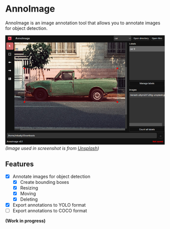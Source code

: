 # AnnoImage

AnnoImage is an image annotation tool that allows you to annotate images for object detection.

![AnnoImage](./screenshot.png)
*(Image used in screenshot is from [Unsplash](https://unsplash.com/photos/green-single-cab-pickup-truck-parked-beside-building-z8ym2XTZ0ig?utm_content=creditShareLink&utm_medium=referral&utm_source=unsplash))*

## Features

- [x] Annotate images for object detection
    - [x] Create bounding boxes
    - [x] Resizing
    - [x] Moving
    - [x] Deleting
- [x] Export annotations to YOLO format
- [ ] Export annotations to COCO format

**(Work in progress)**
